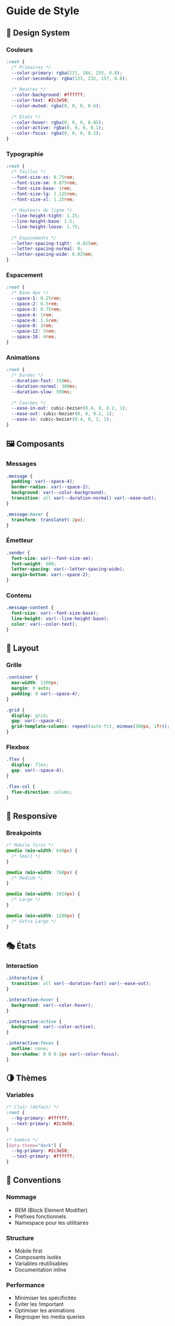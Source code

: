 # Guide de Style

## 🎨 Design System

### Couleurs
```css
:root {
  /* Primaires */
  --color-primary: rgba(121, 184, 255, 0.8);
  --color-secondary: rgba(133, 232, 157, 0.8);
  
  /* Neutres */
  --color-background: #ffffff;
  --color-text: #2c3e50;
  --color-muted: rgba(0, 0, 0, 0.6);
  
  /* États */
  --color-hover: rgba(0, 0, 0, 0.05);
  --color-active: rgba(0, 0, 0, 0.1);
  --color-focus: rgba(0, 0, 0, 0.2);
}
```

### Typographie
```css
:root {
  /* Tailles */
  --font-size-xs: 0.75rem;
  --font-size-sm: 0.875rem;
  --font-size-base: 1rem;
  --font-size-lg: 1.125rem;
  --font-size-xl: 1.25rem;
  
  /* Hauteurs de ligne */
  --line-height-tight: 1.25;
  --line-height-base: 1.5;
  --line-height-loose: 1.75;
  
  /* Espacements */
  --letter-spacing-tight: -0.025em;
  --letter-spacing-normal: 0;
  --letter-spacing-wide: 0.025em;
}
```

### Espacement
```css
:root {
  /* Base 4px */
  --space-1: 0.25rem;
  --space-2: 0.5rem;
  --space-3: 0.75rem;
  --space-4: 1rem;
  --space-6: 1.5rem;
  --space-8: 2rem;
  --space-12: 3rem;
  --space-16: 4rem;
}
```

### Animations
```css
:root {
  /* Durées */
  --duration-fast: 150ms;
  --duration-normal: 300ms;
  --duration-slow: 500ms;
  
  /* Courbes */
  --ease-in-out: cubic-bezier(0.4, 0, 0.2, 1);
  --ease-out: cubic-bezier(0, 0, 0.2, 1);
  --ease-in: cubic-bezier(0.4, 0, 1, 1);
}
```

## 🖼 Composants

### Messages
```css
.message {
  padding: var(--space-4);
  border-radius: var(--space-2);
  background: var(--color-background);
  transition: all var(--duration-normal) var(--ease-out);
}

.message:hover {
  transform: translateY(-2px);
}
```

### Émetteur
```css
.sender {
  font-size: var(--font-size-sm);
  font-weight: 600;
  letter-spacing: var(--letter-spacing-wide);
  margin-bottom: var(--space-2);
}
```

### Contenu
```css
.message-content {
  font-size: var(--font-size-base);
  line-height: var(--line-height-base);
  color: var(--color-text);
}
```

## 📐 Layout

### Grille
```css
.container {
  max-width: 1200px;
  margin: 0 auto;
  padding: 0 var(--space-4);
}

.grid {
  display: grid;
  gap: var(--space-4);
  grid-template-columns: repeat(auto-fit, minmax(300px, 1fr));
}
```

### Flexbox
```css
.flex {
  display: flex;
  gap: var(--space-4);
}

.flex-col {
  flex-direction: column;
}
```

## 📱 Responsive

### Breakpoints
```css
/* Mobile first */
@media (min-width: 640px) {
  /* Small */
}

@media (min-width: 768px) {
  /* Medium */
}

@media (min-width: 1024px) {
  /* Large */
}

@media (min-width: 1280px) {
  /* Extra Large */
}
```

## 🎭 États

### Interaction
```css
.interactive {
  transition: all var(--duration-fast) var(--ease-out);
}

.interactive:hover {
  background: var(--color-hover);
}

.interactive:active {
  background: var(--color-active);
}

.interactive:focus {
  outline: none;
  box-shadow: 0 0 0 2px var(--color-focus);
}
```

## 🌗 Thèmes

### Variables
```css
/* Clair (défaut) */
:root {
  --bg-primary: #ffffff;
  --text-primary: #2c3e50;
}

/* Sombre */
[data-theme="dark"] {
  --bg-primary: #2c3e50;
  --text-primary: #ffffff;
}
```

## 📏 Conventions

### Nommage
- BEM (Block Element Modifier)
- Préfixes fonctionnels
- Namespace pour les utilitaires

### Structure
- Mobile first
- Composants isolés
- Variables réutilisables
- Documentation inline

### Performance
- Minimiser les spécificités
- Éviter les !important
- Optimiser les animations
- Regrouper les media queries
